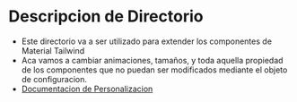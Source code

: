 # Descripcion de Directorio

- Este directorio va a ser utilizado para extender los componentes de Material Tailwind
- Aca vamos a cambiar animaciones, tamaños, y toda aquella propiedad de los componentes que no puedan ser modificados mediante el objeto de configuracion.
- [Documentacion de Personalizacion](https://www.material-tailwind.com/docs/v3/react/theming)

